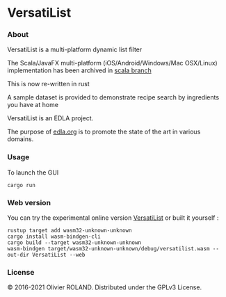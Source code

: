 # VersatiList

### About ###
VersatiList is a multi-platform dynamic list filter

The Scala/JavaFX multi-platform (iOS/Android/Windows/Mac OSX/Linux) implementation has been archived in [scala branch](https://github.com/newca12/VersatiList/tree/scala)

This is now re-written in rust 

A sample dataset is provided to demonstrate recipe search by ingredients you have at home

VersatiList is an EDLA project.

The purpose of [edla.org](http://www.edla.org) is to promote the state of the art in various domains.

### Usage ###
To launch the GUI 
```
cargo run
``` 

### Web version ###
You can try the experimental online version [VersatiList][1]
or built it yourself :  
```
rustup target add wasm32-unknown-unknown
cargo install wasm-bindgen-cli
cargo build --target wasm32-unknown-unknown
wasm-bindgen target/wasm32-unknown-unknown/debug/versatilist.wasm --out-dir VersatiList --web
```

### License ###
© 2016-2021 Olivier ROLAND. Distributed under the GPLv3 License.

[1]: https://edla.org/VersatiList